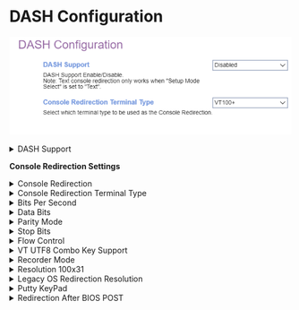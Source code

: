 # DASH Configuration #

![](./img/amd_dashconfiguration.png)

<details><summary>DASH Support</summary>

Options:

1. **Disabled** - Default.
2. Enabled.

| WMI Setting name | Values | SVP or SMP Req'd | AMD/Intel |
|:---|:---|:---|:---|
| DASHSupport | Disabled, Enabled | yes | AMD |

</details>

**Console Redirection Settings**

<details><summary>Console Redirection </summary>

Options:

1. Enabled
1. **Disabled** - Default.

| WMI Setting name | Values | SVP or SMP Req'd | AMD/Intel |
|:---|:---|:---|:---|
| ConsoleRedirection | Disabled, Enabled | yes | AMD |

</details>
<details><summary>Console Redirection Terminal Type</summary>

?> The following emulation types are available. <br> ANSI: Extended ASCII char set. <br> VT100: ASCII char set. <br> VT100+: Extends VT100 to support color, function keys, etc. <br> VT-UTF8: Uses UTF8 encoding to map Unicode chars onto 1 or more bytes.<br>

Options:

1. VT100
1. VT100+
1. VT-UTF8
1. **ANSI** - Default.

| WMI Setting name | Values | SVP or SMP Req'd | AMD/Intel |
|:---|:---|:---|:---|
| ConsoleRedirectionTerminalType | VT100, VT100+, VT-UTF8, ANSI | yes | AMD |

</details>

<details><summary>Bits Per Second</Summary>

Options:

1. 9600
1. 19200
1. 38400
1. 57600
1. **115200** - Default.

| WMI Setting name | Values | SVP or SMP Req'd | AMD/Intel |
|:---|:---|:---|:---|
| BitsPerSecond | 9600, 19200, 38400, 57600, 115200 | yes | AMD |

</details>

<details><summary>Data Bits</Summary>

Options:

1. 7
1. **8** - Default.

| WMI Setting name | Values | SVP or SMP Req'd | AMD/Intel |
|:---|:---|:---|:---|
| DataBits | 7, 8 | yes | AMD |

</details>

<details><summary>Parity Mode</Summary>

A parity bit can be sent with the data bits to detect some transmission errors.

- Even: parity bit is 0 if the number of 1's in the data bits is even.
- Odd: parity bit is 1 if the number of 1's in the data bits is odd.
- Mark: parity bit is always 1.
- Space: Parity bit is always 0.

Mark and Space Parity do not allow for error detection.  They can be used as an additional data bit.

Options:

1. **None** - Default.
1. Even
1. Odd
1. Mark
1. Space

| WMI Setting name | Values | SVP or SMP Req'd | AMD/Intel |
|:---|:---|:---|:---|
| ParityMode | None, Even, Odd, Mark, Space | yes | AMD |

</details>

<details><summary>Stop Bits</Summary>

Options:

1. **1** - Default.
1. 2

| WMI Setting name | Values | SVP or SMP Req'd | AMD/Intel |
|:---|:---|:---|:---|
| StopBits | 1, 2 | yes | AMD |

</details>

<details><summary>Flow Control</Summary>

Options:

1. Hardware RTS/CTS
1. **None** - Default.

| WMI Setting name | Values | SVP or SMP Req'd | AMD/Intel |
|:---|:---|:---|:---|
| FlowControl | Hardware RTS/CTS, None | yes | AMD |

</details>

<details><summary>VT UTF8 Combo Key Support</Summary>

Options:

1. Disabled
1. **Enabled** - Default.

| WMI Setting name | Values | SVP or SMP Req'd | AMD/Intel |
|:---|:---|:---|:---|
| VTUTF8ComboKeySupport | Disabled, Enabled | yes | AMD |

</details>

<details><summary>Recorder Mode</Summary>

Options:

1. Disabled
1. **Enabled** - Default.

| WMI Setting name | Values | SVP or SMP Req'd | AMD/Intel |
|:---|:---|:---|:---|
| RecorderMode | Disabled, Enabled | yes | AMD |

</details>

<details><summary>Resolution 100x31</Summary>

Options:

1. **Disabled** - Default.
1. Enabled

| WMI Setting name | Values | SVP or SMP Req'd | AMD/Intel |
|:---|:---|:---|:---|
| Resolution100x31 | Disabled, Enabled | yes | AMD |

</details>

<details><summary>Legacy OS Redirection Resolution</Summary>

On Legacy OS, specifies the number of Columns and Rows supported in the console redirection.

Options:

1. **80x24** - Default.
1. 80x20

| WMI Setting name | Values | SVP or SMP Req'd | AMD/Intel |
|:---|:---|:---|:---|
| LegacyOSRedirectionResolution | 80x24, 80x20 | yes | AMD |

</details>

<details><summary>Putty KeyPad</Summary>

Select FunctionKey and KeyPad on Putty

Options:

1. **VT100** - Default.
1. Linux
1. XTERMR6
1. SCO
1. ESCN
1. VT401

| WMI Setting name | Values | SVP or SMP Req'd | AMD/Intel |
|:---|:---|:---|:---|
| PuttyKeyPad | VT100, Linux, XTERM6, SCO, ESCN, VT401 | yes | AMD |

</details>

<details><summary>Redirection After BIOS POST</Summary>

This setting specifies if BootLoader is selected then Legacy console redirection is disabled before booting to Legacy OS.

Default value is Always Enable which means Legacy console Redirection is enabled for Legacy OS.

Options:

1. **Always Enable** - Default.
1. BootLoader

| WMI Setting name | Values | SVP or SMP Req'd | AMD/Intel |
|:---|:---|:---|:---|
| RedirectionAfterBIOSPOST | Always Enable, BootLoader | yes | AMD |

</details>
